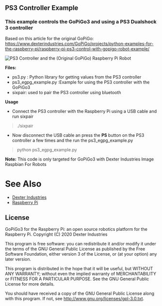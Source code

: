 ## PS3 Controller Example
### This example controls the GoPiGo3 and using a PS3 Dualshock 3 controller

Based on this article for the original GoPiGo: 
https://www.dexterindustries.com/GoPiGo/projects/python-examples-for-the-raspberry-pi/raspberry-pi-ps3-control-with-gopigo-robot-example/

![PS3 Controller and the (Original GoPiGo) Raspberry Pi Robot](https://raw.githubusercontent.com/DexterInd/GoPiGo/master/Software/Python/Examples/PS3_Control/PS3-controller-for-raspberry-pi.jpg "GoPiGo Raspberry Pi Robot controlled with a Playstation3 controller")


**Files:**
- ps3.py : Python library for getting values from the PS3 controller
- ps3_egpg_example.py :Example for using the PS3 controller with the GoPiGo3
- sixpair: used to pair the PS3 controller using bluetooth

**Usage**
- Connect the PS3 controller with the Raspberry Pi using a USB cable and run sixpair

>./sixpair

- Now disconnect the USB cable an press the **PS** button on the PS3 controller a few times and the run the ps3_egpg_example.py

>python ps3_egpg_example.py

**Note:**
This code is only targeted for GoPiGo3 with Dexter Industries Image Raspbian For Robots


# See Also

- [Dexter Industries](http://www.dexterindustries.com/gopigo3)
- [Raspberry Pi](http://www.raspberrypi.org/)


## License
GoPiGo3 for the Raspberry Pi: an open source robotics platform for the Raspberry Pi.
Copyright (C) 2020  Dexter Industries

This program is free software: you can redistribute it and/or modify
it under the terms of the GNU General Public License as published by
the Free Software Foundation, either version 3 of the License, or
(at your option) any later version.

This program is distributed in the hope that it will be useful,
but WITHOUT ANY WARRANTY; without even the implied warranty of
MERCHANTABILITY or FITNESS FOR A PARTICULAR PURPOSE.  See the
GNU General Public License for more details.

You should have received a copy of the GNU General Public License
along with this program.  If not, see <http://www.gnu.org/licenses/gpl-3.0.txt>.
